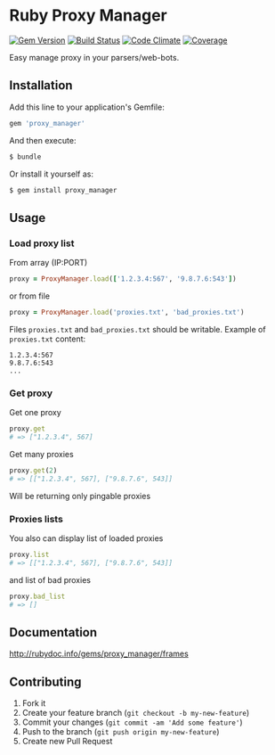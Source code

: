 # Ruby Proxy Manager

[![Gem Version](https://badge.fury.io/rb/proxy_manager.svg)](http://badge.fury.io/rb/proxy_manager)
[![Build Status](https://travis-ci.org/bloodyhistory/proxy_manager.svg?branch=master)](https://travis-ci.org/bloodyhistory/proxy_manager)
[![Code Climate](https://codeclimate.com/github/bloodyhistory/proxy_manager.png)](https://codeclimate.com/github/bloodyhistory/proxy_manager)
[![Coverage](https://codeclimate.com/github/bloodyhistory/proxy_manager/coverage.png)](https://codeclimate.com/github/bloodyhistory/proxy_manager)

Easy manage proxy in your parsers/web-bots.


## Installation

Add this line to your application's Gemfile:

```ruby
gem 'proxy_manager'
```

And then execute:

```bash
$ bundle
```

Or install it yourself as:

```bash
$ gem install proxy_manager
```

## Usage

### Load proxy list

From array (IP:PORT)

```ruby
proxy = ProxyManager.load(['1.2.3.4:567', '9.8.7.6:543'])
```

or from file

```ruby
proxy = ProxyManager.load('proxies.txt', 'bad_proxies.txt')
```

Files `proxies.txt` and `bad_proxies.txt` should be writable.
Example of `proxies.txt` content:

```
1.2.3.4:567
9.8.7.6:543
...
```

### Get proxy

Get one proxy

```ruby
proxy.get
# => ["1.2.3.4", 567]
```

Get many proxies

```ruby
proxy.get(2)
# => [["1.2.3.4", 567], ["9.8.7.6", 543]]
```

Will be returning only pingable proxies

### Proxies lists

You also can display list of loaded proxies

```ruby
proxy.list
# => [["1.2.3.4", 567], ["9.8.7.6", 543]]
```

and list of bad proxies

```ruby
proxy.bad_list
# => []
```

## Documentation

http://rubydoc.info/gems/proxy_manager/frames

## Contributing

1. Fork it
2. Create your feature branch (`git checkout -b my-new-feature`)
3. Commit your changes (`git commit -am 'Add some feature'`)
4. Push to the branch (`git push origin my-new-feature`)
5. Create new Pull Request
